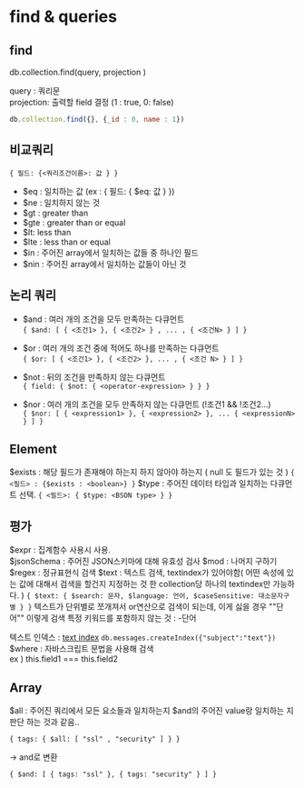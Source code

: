 # find & queries

## find
db.collection.find(query, projection )   

query :  쿼리문   
projection: 출력할 field 결정 (1 : true, 0: false)    

```jsx
db.collection.find({}, {_id : 0, name : 1})
```

## 비교쿼리

`{ 필드: {<쿼리조건이름>: 값 } }` 

- $eq : 일치하는 값 (ex : { 필드: { $eq: 값 } })    
- $ne : 일치하지 않는 것    
- $gt : greater than    
- $gte : greater than or equal   
- $lt: less than     
- $lte : less than or equal   
- $in : 주어진 array에서 일치하는 값들 중 하나인 필드    
- $nin : 주어진 array에서 일치하는 값들이 아닌 것    

## 논리 쿼리

- $and : 여러 개의 조건을 모두 만족하는 다큐먼트    
`{ $and: [ { <조건1> }, { <조건2> } , ... , { <조건N> } ] }`

- $or  : 여러 개의 조건 중에 적어도 하나를 만족하는 다큐먼트     
`{ $or: [ { <조건1> }, { <조건2> }, ... , { <조건 N> } ] }`

- $not : 뒤의 조건을 만족하지 않는 다큐먼트       
`{ field: { $not: { <operator-expression> } } }`

- $nor : 여러 개의 조건을 모두 만족하지 않는 다큐먼트 (!조건1 && !조건2...)      
`{ $nor: [ { <expression1> }, { <expression2> }, ... { <expressionN> } ] }`

## Element

$exists :  해당 필드가 존재해야 하는지 하지 않아야 하는지 ( null 도 필드가 있는 것 )
` { <필드> : {$exists : <boolean>} } `
$type : 주어진 데이터 타입과 일치하는 다큐먼트 선택.
` { <필드>: { $type: <BSON type> } } `

## 평가

$expr : 집계함수 사용시 사용.    
$jsonSchema : 주어진 JSON스키마에 대해 유효성 검사
$mod : 나머지 구하기
$regex : 정규표현식 검색 
$text : 텍스트 검색, textindex가 있어야함( 어떤 속성에 있는 값에 대해서 검색을 할건지 지정하는 것 한 collection당 하나의 textindex만 가능하다. )
`{ $text: { $search: 문자, $language: 언어, $caseSensitive: 대소문자구별 } }`
텍스트가 단위별로 쪼개져서 or연산으로 검색이 되는데, 이게 싫을 경우 "\"단어\"" 이렇게 검색
특정 키워드를 포함하지 않는 것 : -단어


텍스트 인덱스 : [text index](https://docs.mongodb.com/manual/core/index-text/)
`db.messages.createIndex({"subject":"text"})`
$where : 자바스크립트 문법을 사용해 검색   
ex ) this.field1 === this.field2    

## Array

$all : 주어진 쿼리에서 모든 요소들과 일치하는지 $and의 주어진 value랑 일치하는 지 판단 하는 것과 같음..

`{ tags: { $all: [ "ssl" , "security" ] } }`

→ and로 변환

`{ $and: [ { tags: "ssl" }, { tags: "security" } ] }`